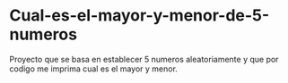 # Cual-es-el-mayor-y-menor-de-5-numeros

Proyecto que se basa en establecer 5 numeros aleatoriamente y que por codigo me imprima cual es el mayor y menor.
